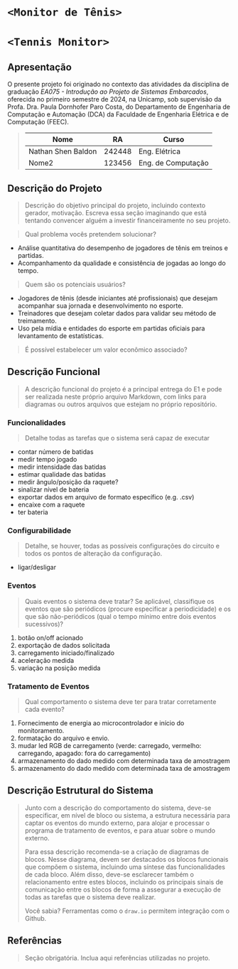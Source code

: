 # `<Monitor de Tênis>`
# `<Tennis Monitor>`

## Apresentação

O presente projeto foi originado no contexto das atividades da disciplina de graduação *EA075 - Introdução ao Projeto de Sistemas Embarcados*, 
oferecida no primeiro semestre de 2024, na Unicamp, sob supervisão da Profa. Dra. Paula Dornhofer Paro Costa, do Departamento de Engenharia de Computação e Automação (DCA) da Faculdade de Engenharia Elétrica e de Computação (FEEC).


> |Nome  | RA | Curso|
> |--|--|--|
> | Nathan Shen Baldon  | 242448 | Eng. Elétrica|
> | Nome2  | 123456  | Eng. de Computação|


## Descrição do Projeto
> Descrição do objetivo principal do projeto, incluindo contexto gerador, motivação.
> Escreva essa seção imaginando que está tentando convencer alguém a investir financeiramente no seu projeto.

> Qual problema vocês pretendem solucionar?
- Análise quantitativa do desempenho de jogadores de tênis em treinos e partidas.
- Acompanhamento da qualidade e consistência de jogadas ao longo do tempo.
  
> Quem são os potenciais usuários?
- Jogadores de tênis (desde iniciantes até profissionais) que desejam acompanhar sua jornada e desenvolvimento no esporte.
- Treinadores que desejam coletar dados para validar seu método de treimamento.
- Uso pela mídia e entidades do esporte em partidas oficiais para levantamento de estatísticas.
  
> É possível estabelecer um valor econômico associado?

## Descrição Funcional
> A descrição funcional do projeto é a principal entrega do E1 e pode ser realizada neste próprio arquivo Markdown,
> com links para diagramas ou outros arquivos que estejam no próprio repositório.

### Funcionalidades
> Detalhe todas as tarefas que o sistema será capaz de executar
- contar número de batidas
- medir tempo jogado
- medir intensidade das batidas
- estimar qualidade das batidas
- medir ângulo/posição da raquete?
- sinalizar nível de bateria
- exportar dados em arquivo de formato específico (e.g. .csv)
- encaixe com a raquete
- ter bateria

### Configurabilidade
> Detalhe, se houver, todas as possíveis configurações do circuito e todos os pontos de alteração da configuração.
- ligar/desligar

### Eventos
> Quais eventos o sistema deve tratar?
> Se aplicável, classifique os eventos que são periódicos (procure especificar a periodicidade) e os que são não-periódicos
> (qual o tempo mínimo entre dois eventos sucessivos)?
1. botão on/off acionado
2. exportação de dados solicitada
3. carregamento iniciado/finalizado
4. aceleração medida
5. variação na posição medida 

### Tratamento de Eventos
> Qual comportamento o sistema deve ter para tratar corretamente cada evento?
1. Fornecimento de energia ao microcontrolador e início do monitoramento.
2. formatação do arquivo e envio.
3. mudar led RGB de carregamento (verde: carregado, vermelho: carregando, apagado: fora do carregamento)
4. armazenamento do dado medido com determinada taxa de amostragem
5. armazenamento do dado medido com determinada taxa de amostragem

## Descrição Estrutural do Sistema
> Junto com a descrição do comportamento do sistema, deve-se especificar, em nível de bloco ou sistema, a estrutura necessária 
> para captar os eventos do mundo externo, para alojar e processar o programa de tratamento de eventos, e para atuar sobre o mundo externo.
>
> Para essa descrição recomenda-se a criação de diagramas de blocos.
> Nesse diagrama, devem ser destacados os blocos funcionais que compõem o sistema, incluindo uma síntese das funcionalidades de cada bloco.
> Além disso, deve-se esclarecer também o relacionamento entre estes blocos, incluindo os principais sinais de comunicação entre
> os blocos de forma a assegurar a execução de todas as tarefas que o sistema deve realizar.
> 
> Você sabia? Ferramentas como o `draw.io` permitem integração com o Github.
> 

## Referências
> Seção obrigatória. Inclua aqui referências utilizadas no projeto.
